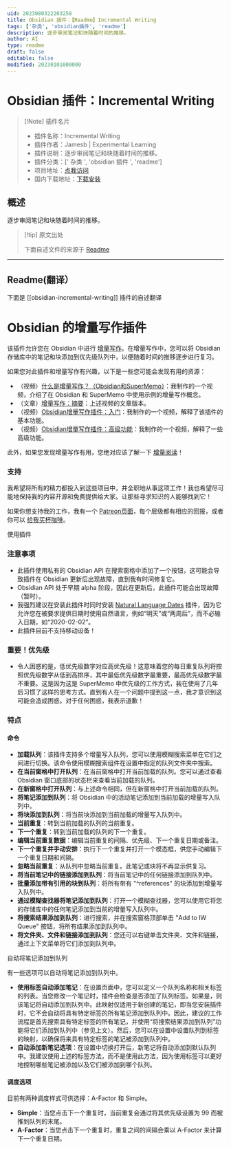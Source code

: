```yaml
---
uid: 2023080322203258
title: Obsidian 插件：【Readme】Incremental Writing
tags: ['杂类', 'obsidian插件', 'readme']
description: 逐步审阅笔记和块随着时间的推移。
author: AI
type: readme
draft: false
editable: false
modified: 20230101000000
---
```


# Obsidian 插件：Incremental Writing

> [!Note] 插件名片
> - 插件名称：Incremental Writing
> - 插件作者：Jamesb | Experimental Learning
> - 插件说明：逐步审阅笔记和块随着时间的推移。
> - 插件分类：[' 杂类 ', 'obsidian 插件 ', 'readme']
> - 项目地址：[点我访问](https://github.com/bjsi/incremental-writing)
> - 国内下载地址：[下载安装](https://pkmer.cn/products/plugin/pluginMarket/?obsidian-incremental-writing)

## 概述

逐步审阅笔记和块随着时间的推移。

> [!tip] 原文出处
>
>下面自述文件的来源于 [Readme](https://ghproxy.net/https://raw.githubusercontent.com/bjsi/incremental-writing/master/README.md)
>

---

## Readme(翻译）

下面是 [[obsidian-incremental-writing]] 插件的自述翻译

# Obsidian 的增量写作插件

该插件允许您在 Obsidian 中进行 [增量写作](https://supermemo.guru/wiki/Incremental_writing)。在增量写作中，您可以将 Obsidian 存储库中的笔记和块添加到优先级队列中，以便随着时间的推移逐步进行复习。

如果您对此插件和增量写作有兴趣，以下是一些您可能会发现有用的资源：

- （视频）[什么是增量写作？（Obsidian和SuperMemo）](https://youtu.be/LLS_8Y744lk)：我制作的一个视频，介绍了在 Obsidian 和 SuperMemo 中使用示例的增量写作概念。
- （文章）[增量写作：摘要](https://www.experimental-learning.com/SimpleGuru/IncrementalWriting.md)：上述视频的文章版本。
- （视频）[Obsidian增量写作插件：入门](https://youtu.be/bFF3umvXydQ)：我制作的一个视频，解释了该插件的基本功能。
- （视频）[Obsidian增量写作插件：高级功能](https://youtu.be/onvKkHQfOzU)：我制作的一个视频，解释了一些高级功能。

此外，如果您发现增量写作有用，您绝对应该了解一下 [增量阅读](https://www.experimental-learning.com/en/SimpleGuru/IncrementalReading)！

### 支持

我希望将所有的精力都投入到这些项目中，并全职地从事这项工作！我也希望尽可能地保持我的内容开源和免费提供给大家。让那些寻求知识的人能够找到它！

如果你想支持我的工作，我有一个 [Patreon页面](https://www.patreon.com/experimental_learning)，每个层级都有相应的回报，或者你可以 [给我买杯咖啡](https://www.buymeacoffee.com/experilearning)。

使用插件

### 注意事项

- 此插件使用私有的 Obsidian API 在搜索窗格中添加了一个按钮，这可能会导致插件在 Obsidian 更新后出现故障，直到我有时间修复它。
- Obsidian API 处于早期 alpha 阶段，因此在更新后，此插件可能会出现故障（暂时）。
- 我强烈建议在安装此插件时同时安装 [Natural Language Dates](https://github.com/argenos/nldates-obsidian) 插件，因为它允许您在被要求提供日期时使用自然语言，例如“明天”或“两周后”，而不必输入日期，如“2020-02-02”。
- 此插件目前不支持移动设备！

### 重要！优先级

- 令人困惑的是，低优先级数字对应高优先级！这意味着您的每日重复队列将按照优先级数字从低到高排序，其中最低优先级数字最重要，最高优先级数字最不重要。这是因为这是 SuperMemo 中优先级的工作方式，我在使用了几年后习惯了这样的思考方式。直到有人在一个问题中提到这一点，我才意识到这可能会造成困惑。对于任何困惑，我表示道歉！

### 特点

#### 命令

- **加载队列**：该插件支持多个增量写入队列，您可以使用模糊搜索菜单在它们之间进行切换。该命令使用模糊搜索组件在设置中指定的队列文件夹中搜索。
- **在当前窗格中打开队列**：在当前窗格中打开当前加载的队列。您可以通过查看 Obsidian 窗口底部的状态栏来查看当前加载的队列。
- **在新窗格中打开队列**：与上述命令相同，但在新窗格中打开当前加载的队列。
- **将笔记添加到队列**：将 Obsidian 中的活动笔记添加到当前加载的增量写入队列中。
- **将块添加到队列**：将当前块添加到当前加载的增量写入队列中。
- **当前重复**：转到当前加载的队列的当前重复。
- **下一个重复**：转到当前加载的队列的下一个重复。
- **编辑当前重复数据**：编辑当前重复的间隔、优先级、下一个重复日期或备注。
- **下一个重复并手动安排**：执行下一个重复并打开一个模态框，供您手动编辑下一个重复日期和间隔。
- **忽略当前重复**：从队列中忽略当前重复。此笔记或块将不再显示供复习。
- **将当前笔记中的链接添加到队列**：将当前笔记中的任何链接添加到队列中。
- **批量添加带有引用的块到队列**：将所有带有 "^references" 的块添加到增量写入队列中。
- **通过模糊查找器将笔记添加到队列**：打开一个模糊查找器，您可以使用它将您的存储库中的任何笔记添加到当前的增量写入队列中。
- **将搜索结果添加到队列**：进行搜索，并在搜索窗格顶部单击 "Add to IW Queue" 按钮，将所有结果添加到队列中。
- **将文件夹、文件和链接添加到队列**：您还可以右键单击文件夹、文件和链接，通过上下文菜单将它们添加到队列中。

自动将笔记添加到队列

有一些选项可以自动将笔记添加到队列中。

- **使用标签自动添加笔记**：在设置页面中，您可以定义一个队列名称和相关标签的列表。当您修改一个笔记时，插件会检查是否添加了队列标签。如果是，则该笔记将自动添加到队列中。此映射仅适用于新创建的笔记，即当您安装插件时，它不会自动将具有特定标签的所有笔记添加到队列中。因此，建议的工作流程是首先搜索具有特定标签的所有笔记，并使用“将搜索结果添加到队列”功能将它们添加到队列中（参见上文）。然后，您可以在设置中设置队列到标签的映射，以确保将来具有特定标签的笔记被添加到队列中。
- **自动添加新笔记选项**：在设置中切换打开后，新笔记将自动添加到默认队列中。我建议使用上述的标签方法，而不是使用此方法，因为使用标签可以更好地控制哪些笔记被添加以及它们被添加到哪个队列。

#### 调度选项

目前有两种调度样式可供选择：A-Factor 和 Simple。

- **Simple**：当您点击下一个重复时，当前重复会通过将其优先级设置为 99 而被推到队列的末尾。
- **A-Factor**：当您点击下一个重复时，重复之间的间隔会乘以 A-Factor 来计算下一个重复日期。



